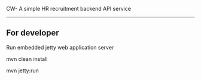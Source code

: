 CW- A simple HR recruitment  backend API service 

--------------------------------------------------------
For developer
--------------------------------------------------------
Run embedded jetty web application server 

mvn clean install

mvn jetty:run

